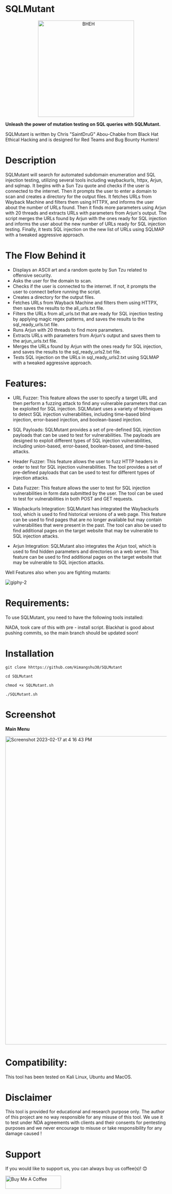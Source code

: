 # SQLMutant


<p align="center">
<a href="https://www.blackhatethicalhacking.com"><img src="https://www.blackhatethicalhacking.com/wp-content/uploads/2022/06/BHEH_logo.png" width="300px" alt="BHEH"></a>
</p>

<p align="center">

**Unleash the power of mutation testing on SQL queries with SQLMutant.**

SQLMutant is written by Chris "SaintDruG" Abou-Chabke from Black Hat Ethical Hacking and is designed for Red Teams and Bug Bounty Hunters!
</p>


# Description

SQLMutant will search for automated subdomain enumeration and SQL injection testing, utilizing several tools including waybackurls, httpx, Arjun, and sqlmap. It begins with a Sun Tzu quote and checks if the user is connected to the internet. Then it prompts the user to enter a domain to scan and creates a directory for the output files. It fetches URLs from Wayback Machine and filters them using HTTPX, and informs the user about the number of URLs found. Then it finds more parameters using Arjun with 20 threads and extracts URLs with parameters from Arjun's output. The script merges the URLs found by Arjun with the ones ready for SQL injection and informs the user about the new number of URLs ready for SQL injection testing. Finally, it tests SQL injection on the new list of URLs using SQLMAP with a tweaked aggressive approach.

# The Flow Behind it

- Displays an ASCII art and a random quote by Sun Tzu related to offensive security.
- Asks the user for the domain to scan.
- Checks if the user is connected to the internet. If not, it prompts the user to connect before running the script.
- Creates a directory for the output files.
- Fetches URLs from Wayback Machine and filters them using HTTPX, then saves the results to the all_urls.txt file.
- Filters the URLs from all_urls.txt that are ready for SQL injection testing by applying magic regex patterns, and saves the results to the sql_ready_urls.txt file.
- Runs Arjun with 20 threads to find more parameters.
- Extracts URLs with parameters from Arjun's output and saves them to the arjun_urls.txt file.
- Merges the URLs found by Arjun with the ones ready for SQL injection, and saves the results to the sql_ready_urls2.txt file.
- Tests SQL injection on the URLs in sql_ready_urls2.txt using SQLMAP with a tweaked aggressive approach.

# Features:

- URL Fuzzer: This feature allows the user to specify a target URL and then perform a fuzzing attack to find any vulnerable parameters that can be exploited for SQL injection. SQLMutant uses a variety of techniques to detect SQL injection vulnerabilities, including time-based blind injection, error-based injection, and boolean-based injection.

- SQL Payloads: SQLMutant provides a set of pre-defined SQL injection payloads that can be used to test for vulnerabilities. The payloads are designed to exploit different types of SQL injection vulnerabilities, including union-based, error-based, boolean-based, and time-based attacks.

- Header Fuzzer: This feature allows the user to fuzz HTTP headers in order to test for SQL injection vulnerabilities. The tool provides a set of pre-defined payloads that can be used to test for different types of injection attacks.

- Data Fuzzer: This feature allows the user to test for SQL injection vulnerabilities in form data submitted by the user. The tool can be used to test for vulnerabilities in both POST and GET requests.

- Waybackurls Integration: SQLMutant has integrated the Waybackurls tool, which is used to find historical versions of a web page. This feature can be used to find pages that are no longer available but may contain vulnerabilities that were present in the past. The tool can also be used to find additional pages on the target website that may be vulnerable to SQL injection attacks.

- Arjun Integration: SQLMutant also integrates the Arjun tool, which is used to find hidden parameters and directories on a web server. This feature can be used to find additional pages on the target website that may be vulnerable to SQL injection attacks.

Well Features also when you are fighting mutants:

![giphy-2](https://user-images.githubusercontent.com/13942386/220472297-df381eaf-b323-4e9c-ad7d-3148c7ff167f.gif)


# Requirements:

To use SQLMutant, you need to have the following tools installed:

NADA, took care of this with pre - install script.
Blackhat is good about pushing commits, so the main branch should be updated soon!

# Installation

`git clone hhttps://github.com/Himangshu30/SQLMutant`

`cd SQLMutant`

`chmod +x SQLMutant.sh`

`./SQLMutant.sh`

# Screenshot

**Main Menu**

<img width="959" alt="Screenshot 2023-02-17 at 4 16 43 PM" src="https://user-images.githubusercontent.com/13942386/219679544-4591872f-6257-4ba4-928a-390c75837f0a.png">


# Compatibility: 

This tool has been tested on Kali Linux, Ubuntu and MacOS.

# Disclaimer

This tool is provided for educational and research purpose only. The author of this project are no way responsible for any misuse of this tool. 
We use it to test under NDA agreements with clients and their consents for pentesting purposes and we never encourage to misuse or take responsibility for any damage caused !

# Support

If you would like to support us, you can always buy us coffee(s)! :blush:

<a href="https://www.buymeacoffee.com/bheh" target="_blank"><img src="https://cdn.buymeacoffee.com/buttons/default-orange.png" alt="Buy Me A Coffee" height="41" width="174"></a>

